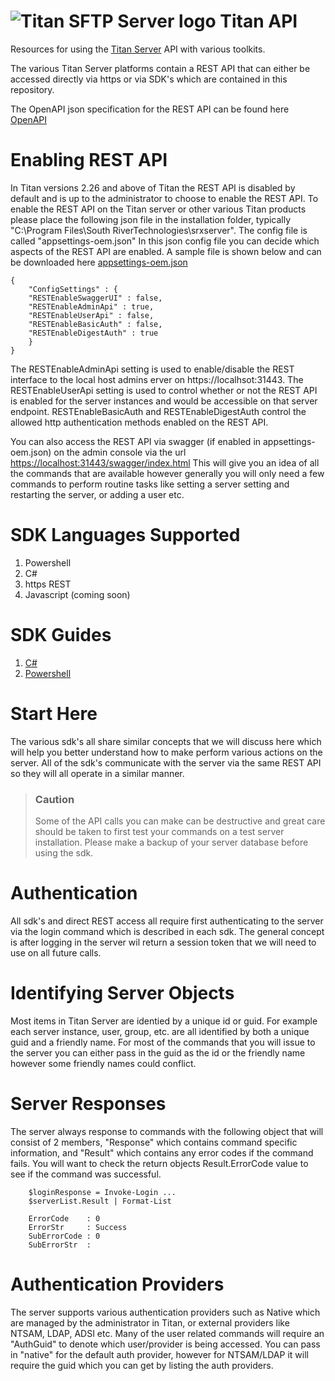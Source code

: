 # <img src="https://srtcdnstorage.blob.core.windows.net/software/nextgen/titansftp/titansftp48.png" alt="Titan SFTP Server logo"> Titan API

Resources for using the [Titan Server](https://titanftp.com) API with various toolkits.

The various Titan Server platforms contain a REST API that can either be accessed directly via https or via SDK's which are contained in this repository.

The OpenAPI json specification for the REST API can be found here [OpenAPI](https://github.com/southrivertech/titanapi.pub/blob/main/swagger.json)

# Enabling REST API
In Titan versions 2.26 and above of Titan the REST API is disabled by default and is up to the administrator to choose to enable the REST API. To enable the REST API on the Titan server or other various Titan products please place the following json file in the installation folder, typically "C:\Program Files\South RiverTechnologies\srxserver". The config file is called "appsettings-oem.json" In this json config file you can decide which aspects of the REST API are enabled. A sample file is shown below and can be downloaded here [appsettings-oem.json](https://github.com/southrivertech/titanapi.pub/blob/main/appsettings-oem.json)

```
{
    "ConfigSettings" : {
	"RESTEnableSwaggerUI" : false,
	"RESTEnableAdminApi" : true,
	"RESTEnableUserApi" : false,
	"RESTEnableBasicAuth" : false,
	"RESTEnableDigestAuth" : true
    }
}
```

The RESTEnableAdminApi setting is used to enable/disable the REST interface to the local host admins erver on https://localhsot:31443. The RESTEnableUserApi setting is used to control whether or not the REST API is enabled for the server instances and would be accessible on that server endpoint. RESTEnableBasicAuth and RESTEnableDigestAuth control the allowed http authentication methods enabled on the REST API.

You can also access the REST API via swagger (if enabled in appsettings-oem.json) on the admin console via the url <https://localhost:31443/swagger/index.html> This will give you an idea of all the commands that are available however generally you will only need a few commands to perform routine tasks like setting a server setting and restarting the server, or adding a user etc.

# SDK Languages Supported
1. Powershell 
2. C#
3. https REST 
4. Javascript (coming soon)


# SDK Guides
1. [C#](https://github.com/southrivertech/titanapi.pub/tree/main/sdk/csharp)
2. [Powershell ](https://github.com/southrivertech/titanapi.pub/blob/main/sdk/powershell)

# Start Here

The various sdk's all share similar concepts that we will discuss here which will help you better understand how to make perform various actions on the server. All of the sdk's communicate with the server via the same REST API so they will all operate in a similar manner.

>### Caution
>Some of the API calls you can make can be destructive and great care should be taken to first test your commands on a test server installation. Please make a backup of your server database before using the sdk.

# Authentication

All sdk's and direct REST access all require first authenticating to the server via the login command which is described in each sdk. The general concept is after logging in the server wil return a session token that we will need to use on all future calls. 

# Identifying Server Objects

Most items in Titan Server are identied by a unique id or guid. For example each server instance, user, group, etc. are all identified by both a unique guid and a friendly name. For most of the commands that you will issue to the server you can either pass in the guid as the id or the friendly name however some friendly names could conflict.

# Server Responses

The server always response to commands with the following object that will consist of 2 members, "Response" which contains command specific information, and "Result" which contains any error codes if the command fails. You will want to check the return objects Result.ErrorCode value to see if the command was successful. 

```
    $loginResponse = Invoke-Login ...
    $serverList.Result | Format-List

    ErrorCode    : 0
    ErrorStr     : Success
    SubErrorCode : 0
    SubErrorStr  :
```
# Authentication Providers

The server supports various authentication providers such as Native which are managed by the administrator in Titan, or external providers like NTSAM, LDAP, ADSI etc. Many of the user related commands will require an "AuthGuid" to denote which user/provider is being accessed. You can pass in "native" for the default auth provider, however for NTSAM/LDAP it will require the guid which you can get by listing the auth providers.

